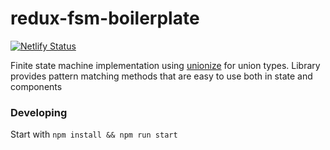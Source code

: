 # redux-fsm-boilerplate
[![Netlify Status](https://api.netlify.com/api/v1/badges/fa749754-cb8f-4694-bdfe-8cb6c15870d2/deploy-status)](https://app.netlify.com/sites/festive-franklin-abcb24/deploys)

Finite state machine implementation using [unionize](https://github.com/pelotom/unionize) for union types. Library provides pattern matching methods that are easy to use both in state and components

### Developing

Start with `npm install && npm run start`

